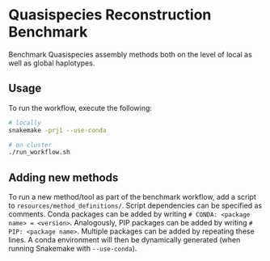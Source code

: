 # Quasispecies Reconstruction Benchmark

Benchmark Quasispecies assembly methods both on the level of local as well as global haplotypes.

## Usage

To run the workflow, execute the following:

```bash
# locally
snakemake -prj1 --use-conda

# on cluster
./run_workflow.sh
```

## Adding new methods

To run a new method/tool as part of the benchmark workflow, add a script to `resources/method_definitions/`.
Script dependencies can be specified as comments.
Conda packages can be added by writing `# CONDA: <package name> = <version>`.
Analogously, PIP packages can be added by writing `# PIP: <package name>`.
Multiple packages can be added by repeating these lines.
A conda environment will then be dynamically generated (when running Snakemake with `--use-conda`).
